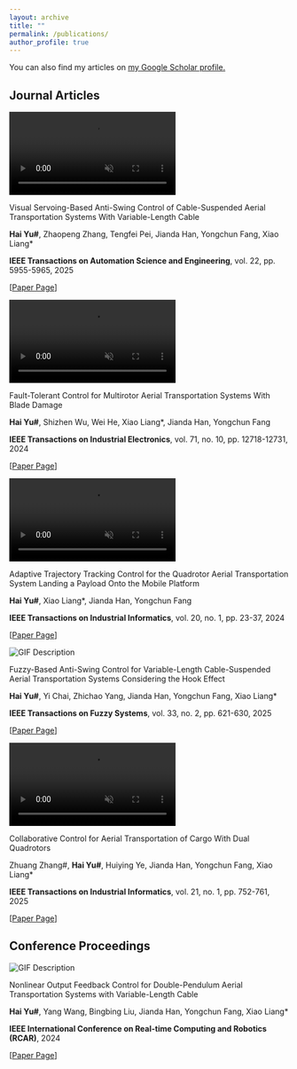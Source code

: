 ```yaml
---
layout: archive
title: ""
permalink: /publications/
author_profile: true
---
```


<!--{% if author.googlescholar %}
  You can also find my articles on <u><a href="{{author.googlescholar}}">my Google Scholar profile</a>.</u>
{% endif %}-->

You can also find my articles on <u><a href="{{author.googlescholar}}">my Google Scholar profile</a>.</u>


<head>
  <link rel="stylesheet" href="styles.css">
</head>

## Journal Articles

<div class="paper-container">
  <!-- Left side: Video -->
  <div class="video-container">
    <video autoplay loop muted class="paper-video">
      <source src="TASE-2023-2664-video.mp4" type="video/mp4">
      Your browser does not support the video tag.
    </video>
  </div>
  <!-- Right side: Paper Information -->
  <div class="info-container">
    <p class="paper-title">Visual Servoing-Based Anti-Swing Control of Cable-Suspended Aerial Transportation Systems With Variable-Length Cable</p>
    <p class="authors"> <b>Hai Yu#</b>, Zhaopeng Zhang, Tengfei Pei, Jianda Han, Yongchun Fang, Xiao Liang* </p>
    <p class="journal"> <b>IEEE Transactions on Automation Science and Engineering</b>, vol. 22, pp. 5955-5965, 2025 </p>
    <p class="url"> [<a href="https://ieeexplore.ieee.org/abstract/document/10620439">Paper Page</a>] </p>
  </div>
</div>

<div class="paper-container">
  <!-- Left side: Video -->
  <div class="video-container">
    <video autoplay loop muted class="paper-video">
      <source src="23-TIE-2613-video.mp4" type="video/mp4">
      Your browser does not support the video tag.
    </video>
  </div>
  <!-- Right side: Paper Information -->
  <div class="info-container">
    <p class="paper-title">Fault-Tolerant Control for Multirotor Aerial Transportation Systems With Blade Damage</p>
    <p class="authors"> <b>Hai Yu#</b>, Shizhen Wu, Wei He, Xiao Liang*, Jianda Han, Yongchun Fang </p>
    <p class="journal"> <b>IEEE Transactions on Industrial Electronics</b>, vol. 71, no. 10, pp. 12718-12731, 2024 </p>
    <p class="url"> [<a href="https://ieeexplore.ieee.org/abstract/document/10401260">Paper Page</a>] </p>
  </div>
</div>

<div class="paper-container">
  <!-- Left side: GIF -->
   <div class="video-container">
    <video autoplay loop muted class="paper-video">
      <source src="TII-22-2015-video.mp4" type="video/mp4">
      Your browser does not support the video tag.
    </video>
  </div>
  <!-- Right side: Paper Information -->
  <div class="info-container">
    <p class="paper-title">Adaptive Trajectory Tracking Control for the Quadrotor Aerial Transportation System Landing a Payload Onto the Mobile Platform</p>
    <p class="authors"> <b>Hai Yu#</b>, Xiao Liang*, Jianda Han, Yongchun Fang </p>
    <p class="journal"> <b>IEEE Transactions on Industrial Informatics</b>, vol. 20, no. 1, pp. 23-37, 2024 </p>
    <p class="url"> [<a href="https://ieeexplore.ieee.org/abstract/document/10068260">Paper Page</a>] </p>
  </div>
</div>


<div class="paper-container">
  <!-- Left side: GIF -->
  <div class="gif-container">
    <img src="2024-TFS-diagram.png" alt="GIF Description" class="paper-gif">
  </div>
  <!-- Right side: Paper Information -->
  <div class="info-container">
    <p class="paper-title">Fuzzy-Based Anti-Swing Control for Variable-Length Cable-Suspended Aerial Transportation Systems Considering the Hook Effect</p>
    <p class="authors"> <b>Hai Yu#</b>, Yi Chai, Zhichao Yang, Jianda Han, Yongchun Fang, Xiao Liang* </p>
    <p class="journal"> <b>IEEE Transactions on Fuzzy Systems</b>, vol. 33, no. 2, pp. 621-630, 2025 </p>
    <p class="url"> [<a href="https://ieeexplore.ieee.org/abstract/document/10737644">Paper Page</a>] </p>
  </div>
</div>

<div class="paper-container">
  <!-- Left side: GIF -->
   <div class="video-container">
    <video autoplay loop muted class="paper-video">
      <source src="TII-23-5077-video.mp4" type="video/mp4">
      Your browser does not support the video tag.
    </video>
  </div>
  <!-- Right side: Paper Information -->
  <div class="info-container">
    <p class="paper-title">Collaborative Control for Aerial Transportation of Cargo With Dual Quadrotors</p>
    <p class="authors"> Zhuang Zhang#, <b>Hai Yu#</b>, Huiying Ye, Jianda Han, Yongchun Fang, Xiao Liang* </p>
    <p class="journal"> <b>IEEE Transactions on Industrial Informatics</b>, vol. 21, no. 1, pp. 752-761, 2025 </p>
    <p class="url"> [<a href="https://ieeexplore.ieee.org/abstract/document/10704026">Paper Page</a>] </p>
  </div>
</div>



## Conference Proceedings

<div class="paper-container">
  <!-- Left side: GIF -->
  <div class="gif-container">
    <img src="2024-RCAR-pic.png" alt="GIF Description" class="paper-gif">
  </div>
  <!-- Right side: Paper Information -->
  <div class="info-container">
    <p class="paper-title">Nonlinear Output Feedback Control for Double-Pendulum Aerial Transportation Systems with Variable-Length Cable</p>
    <p class="authors"> <b>Hai Yu#</b>, Yang Wang, Bingbing Liu, Jianda Han, Yongchun Fang, Xiao Liang* </p>
    <p class="journal"> <b>IEEE International Conference on Real-time Computing and Robotics (RCAR)</b>, 2024 </p>
    <p class="url"> [<a href="https://ieeexplore.ieee.org/abstract/document/10671184">Paper Page</a>] </p>
  </div>
</div>
